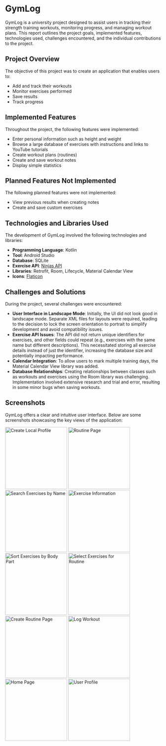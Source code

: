 # GymLog

GymLog is a university project designed to assist users in tracking their strength training workouts, monitoring progress, and managing workout plans. This report outlines the project goals, implemented features, technologies used, challenges encountered, and the individual contributions to the project.

## Project Overview

The objective of this project was to create an application that enables users to:
- Add and track their workouts
- Monitor exercises performed
- Save results
- Track progress

## Implemented Features

Throughout the project, the following features were implemented:
- Enter personal information such as height and weight
- Browse a large database of exercises with instructions and links to YouTube tutorials
- Create workout plans (routines)
- Create and save workout notes
- Display simple statistics

## Planned Features Not Implemented

The following planned features were not implemented:
- View previous results when creating notes
- Create and save custom exercises

## Technologies and Libraries Used

The development of GymLog involved the following technologies and libraries:
- **Programming Language**: Kotlin
- **Tool**: Android Studio
- **Database**: SQLite
- **Exercise API**: [Ninjas API](https://api-ninjas.com/api/exercises)
- **Libraries**: Retrofit, Room, Lifecycle, Material Calendar View
- **Icons**: [Flaticon](https://www.flaticon.com)

## Challenges and Solutions

During the project, several challenges were encountered:
- **User Interface in Landscape Mode**: Initially, the UI did not look good in landscape mode. Separate XML files for layouts were required, leading to the decision to lock the screen orientation to portrait to simplify development and avoid compatibility issues.
- **Exercise API Issues**: The API did not return unique identifiers for exercises, and other fields could repeat (e.g., exercises with the same name but different descriptions). This necessitated storing all exercise details instead of just the identifier, increasing the database size and potentially impacting performance.
- **Calendar Integration**: To allow users to mark multiple training days, the Material Calendar View library was added.
- **Database Relationships**: Creating relationships between classes such as workouts and exercises using the Room library was challenging. Implementation involved extensive research and trial and error, resulting in some minor bugs when saving workouts.

## Screenshots

GymLog offers a clear and intuitive user interface. Below are some screenshots showcasing the key views of the application:

<img src="https://github.com/Dawid01/WorkoutMobileApp/blob/main/Screens/1.png" alt="Create Local Profile" width="200"/> <img src="https://github.com/Dawid01/WorkoutMobileApp/blob/main/Screens/2.png" alt="Routine Page" width="200"/>
<img src="https://github.com/Dawid01/WorkoutMobileApp/blob/main/Screens/3.png" alt="Search Exercises by Name" width="200"/> <img src="https://github.com/Dawid01/WorkoutMobileApp/blob/main/Screens/4.png" alt="Exercise Information" width="200"/>
<img src="https://github.com/Dawid01/WorkoutMobileApp/blob/main/Screens/5.png" alt="Sort Exercises by Body Part" width="200"/> <img src="https://github.com/Dawid01/WorkoutMobileApp/blob/main/Screens/6.png" alt="Select Exercises for Routine" width="200"/>
<img src="https://github.com/Dawid01/WorkoutMobileApp/blob/main/Screens/7.png" alt="Create Routine Page" width="200"/> <img src="https://github.com/Dawid01/WorkoutMobileApp/blob/main/Screens/8.png" alt="Log Workout" width="200"/>
<img src="https://github.com/Dawid01/WorkoutMobileApp/blob/main/Screens/9.png" alt="Home Page" width="200"/> <img src="https://github.com/Dawid01/WorkoutMobileApp/blob/main/Screens/10.png" alt="User Profile" width="200"/>
